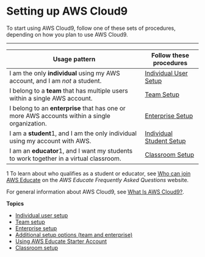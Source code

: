# Setting up AWS Cloud9<a name="setting-up"></a>

To start using AWS Cloud9, follow one of these sets of procedures, depending on how you plan to use AWS Cloud9\.


****  

|  **Usage pattern**  |  **Follow these procedures**  | 
| --- | --- | 
|  I am the only **individual** using my AWS account, and I am *not* a student\.  |   [Individual User Setup](setup-express.md)   | 
|  I belong to a **team** that has multiple users within a single AWS account\.  |   [Team Setup](setup.md)   | 
|  I belong to an **enterprise** that has one or more AWS accounts within a single organization\.  |   [Enterprise Setup](setup-enterprise.md)   | 
|  I am a **student**1, and I am the only individual using my account with AWS\.  |   [Individual Student Setup](setup-student.md)   | 
|  I am an **educator**1, and I want my students to work together in a virtual classroom\.  |   [Classroom Setup](setup-classroom.md)   | 

1 To learn about who qualifies as a student or educator, see [Who can join AWS Educate](https://aws.amazon.com/education/awseducate/aws-educate-faqs/) on the *AWS Educate Frequently Asked Questions* website\.

For general information about AWS Cloud9, see [What Is AWS Cloud9?](welcome.md)\.

**Topics**
+ [Individual user setup](setup-express.md)
+ [Team setup](setup.md)
+ [Enterprise setup](setup-enterprise.md)
+ [Additional setup options \(team and enterprise\)](setup-teams.md)
+ [Using AWS Educate Starter Account](setup-student.md)
+ [Classroom setup](setup-classroom.md)
